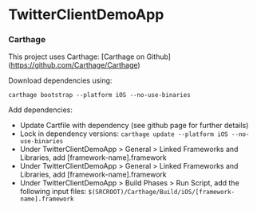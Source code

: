 # TwitterClientDemoApp

### Carthage

This project uses Carthage: [Carthage on Github] (https://github.com/Carthage/Carthage)

Download dependencies using: 

`carthage bootstrap --platform iOS --no-use-binaries`

Add dependencies:

- Update Cartfile with dependency (see github page for further details)
- Lock in dependency versions: `carthage update --platform iOS --no-use-binaries`
- Under TwitterClientDemoApp > General > Linked Frameworks and Libraries, add [framework-name].framework
- Under TwitterClientDemoApp > General > Linked Frameworks and Libraries, add [framework-name].framework
- Under TwitterClientDemoApp > Build Phases > Run Script, add the following input files: `$(SRCROOT)/Carthage/Build/iOS/[framework-name].framework`
